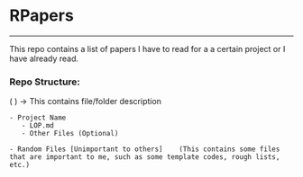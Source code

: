 # RPapers

---

This repo contains a list of papers I have to read for a a certain project or I have already read.

### Repo Structure: 
( ) -> This contains file/folder description

```
- Project Name
   - LOP.md
   - Other Files (Optional)

- Random Files [Unimportant to others]    (This contains some files that are important to me, such as some template codes, rough lists, etc.)
```
